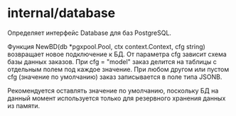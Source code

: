 # internal/database

Определяет интерфейс Database для баз PostgreSQL. 

Функция NewBD(db *pgxpool.Pool, ctx context.Context, cfg string) возвращает новое подключение к БД. От параметра cfg зависит схема базы данных заказов. При cfg = "model" заказ делится на таблицы с отдельным полем под каждое значение. При любом другом или пустом cfg (значение по умолчанию) заказ записывается в поле типа JSONB.

Рекомендуется оставлять значение по умолчанию, поскольку БД на данный момент используется только для резервного хранения данных из памяти.